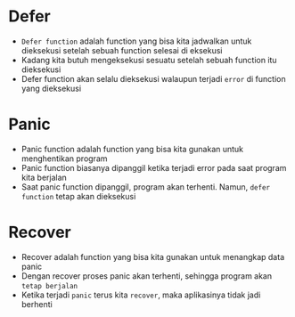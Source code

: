 # Defer

- `Defer function` adalah function yang bisa kita jadwalkan untuk dieksekusi setelah sebuah function selesai di eksekusi
- Kadang kita butuh mengeksekusi sesuatu setelah sebuah function itu dieksekusi
- Defer function akan selalu dieksekusi walaupun terjadi `error` di function yang dieksekusi

# Panic

- Panic function adalah function yang bisa kita gunakan untuk menghentikan program
- Panic function biasanya dipanggil ketika terjadi error pada saat program kita berjalan
- Saat panic function dipanggil, program akan terhenti. Namun, `defer function` tetap akan dieksekusi

# Recover

- Recover adalah function yang bisa kita gunakan untuk menangkap data panic
- Dengan recover proses panic akan terhenti, sehingga program akan `tetap berjalan`
- Ketika terjadi `panic` terus kita `recover`, maka aplikasinya tidak jadi berhenti

